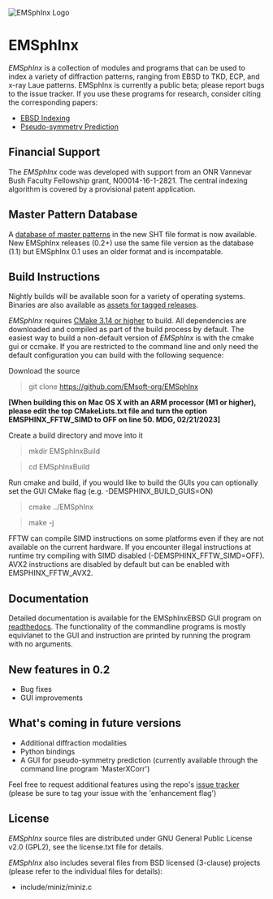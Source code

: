 ![EMSphInx Logo](icons/sphinx.png)

# EMSphInx
*EMSphInx* is a collection of modules and programs that can be used to index a variety of diffraction patterns, ranging from EBSD to TKD, ECP, and x-ray Laue patterns. EMSphInx is currently a public beta; please report bugs to the issue tracker. If you use these programs for research, consider citing the corresponding papers:

* [EBSD Indexing](https://doi.org/10.1016/j.ultramic.2019.112841)
* [Pseudo-symmetry Prediction](https://doi.org/10.1107/S1600576719011233)

## Financial Support 
The *EMSphInx* code was developed with support from an ONR Vannevar Bush Faculty Fellowship grant, N00014-­16-­1-­2821. The central indexing algorithm is covered by a provisional patent application.

## Master Pattern Database
A [database of master patterns](https://github.com/EMsoft-org/SHTdatabase) in the new SHT file format is now available. New EMSphInx releases (0.2+) use the same file version as the database (1.1) but EMSphInx 0.1 uses an older format and is incompatable.

## Build Instructions
Nightly builds will be available soon for a variety of operating systems. Binaries are also available as [assets for tagged releases](https://github.com/EMsoft-org/EMSphInx/releases).

*EMSphInx* requires [CMake 3.14 or higher](https://www.cmake.org/download) to build. All dependencies are downloaded and compiled as part of the build process by default. The easiest way to build a non-default version of *EMSphInx* is with the cmake gui or ccmake. If you are restricted to the command line and only need the default configuration you can build with the following sequence:

Download the source

> git clone https://github.com/EMsoft-org/EMSphInx

**[When building this on Mac OS X with an ARM processor (M1 or higher), please edit the top CMakeLists.txt file and turn the option EMSPHINX_FFTW_SIMD to OFF on line 50. MDG, 02/21/2023]**

Create a build directory and move into it

> mkdir EMSphInxBuild

> cd EMSphInxBuild

Run cmake and build, if you would like to build the GUIs you can optionally set the GUI CMake flag (e.g. -DEMSPHINX_BUILD_GUIS=ON)

> cmake ../EMSphInx

> make -j

FFTW can compile SIMD instructions on some platforms even if they are not available on the current hardware. If you encounter illegal instructions at runtime try compiling with SIMD disabled (-DEMSPHINX_FFTW_SIMD=OFF). AVX2 instructions are disabled by default but can be enabled with EMSPHINX_FFTW_AVX2.

## Documentation

Detailed documentation is available for the EMSphInxEBSD GUI program on [readthedocs](https://emsphinx.readthedocs.io/en/latest/). The functionality of the commandline programs is mostly equivlanet to the GUI and instruction are printed by running the program with no arguments.

## New features in 0.2
- Bug fixes
- GUI improvements

## What's coming in future versions
- Additional diffraction modalities
- Python bindings
- A GUI for pseudo-symmetry prediction (currently available through the command line program 'MasterXCorr')

Feel free to request additional features using the repo's [issue tracker](https://github.com/EMsoft-org/EMSphInx/issues) (please be sure to tag your issue with the 'enhancement flag')

## License ##

*EMSphInx* source files are distributed under GNU General Public License v2.0 (GPL2), see the license.txt file for details.

*EMSphInx* also includes several files from BSD licensed (3-clause) projects (please refer to the individual files for details):

- include/miniz/miniz.c
